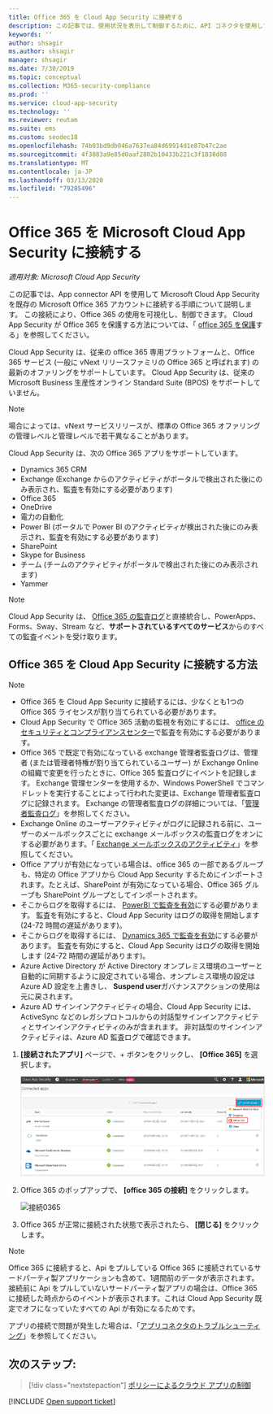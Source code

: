 ```yaml
---
title: Office 365 を Cloud App Security に接続する
description: この記事では、使用状況を表示して制御するために、API コネクタを使用して Cloud App Security に Office 365 を接続する方法について説明します。
keywords: ''
author: shsagir
ms.author: shsagir
manager: shsagir
ms.date: 7/30/2019
ms.topic: conceptual
ms.collection: M365-security-compliance
ms.prod: ''
ms.service: cloud-app-security
ms.technology: ''
ms.reviewer: reutam
ms.suite: ems
ms.custom: seodec18
ms.openlocfilehash: 74b03bd9db046a7637ea84d69914d1e87b47c2ae
ms.sourcegitcommit: 4f3883a9e85d0aaf2802b10433b221c3f1838d88
ms.translationtype: MT
ms.contentlocale: ja-JP
ms.lasthandoff: 03/13/2020
ms.locfileid: "79285496"
---
```

# <a name="connect-office-365-to-microsoft-cloud-app-security"></a>Office 365 を Microsoft Cloud App Security に接続する

*適用対象: Microsoft Cloud App Security*

この記事では、App connector API を使用して Microsoft Cloud App Security を既存の Microsoft Office 365 アカウントに接続する手順について説明します。 この接続により、Office 365 の使用を可視化し、制御できます。 Cloud App Security が Office 365 を保護する方法については、「 [office 365 を保護](protect-office-365.md)する」を参照してください。
  
Cloud App Security は、従来の office 365 専用プラットフォームと、Office 365 サービス (一般に vNext リリースファミリの Office 365 と呼ばれます) の最新のオファリングをサポートしています。  Cloud App Security は、従来の Microsoft Business 生産性オンライン Standard Suite (BPOS) をサポートしていません。

> [!NOTE]
> 場合によっては、vNext サービスリリースが、標準の Office 365 オファリングの管理レベルと管理レベルで若干異なることがあります。

Cloud App Security は、次の Office 365 アプリをサポートしています。

- Dynamics 365 CRM
- Exchange (Exchange からのアクティビティがポータルで検出された後にのみ表示され、監査を有効にする必要があります)
- Office 365
- OneDrive
- 電力の自動化
- Power BI (ポータルで Power BI のアクティビティが検出された後にのみ表示され、監査を有効にする必要があります)
- SharePoint
- Skype for Business
- チーム (チームのアクティビティがポータルで検出された後にのみ表示されます)
- Yammer

> [!NOTE]
> Cloud App Security は、 [Office 365 の監査ログ](https://docs.microsoft.com/microsoft-365/compliance/detailed-properties-in-the-office-365-audit-log?view=o365-worldwide)と直接統合し、PowerApps、Forms、Sway、Stream など、**サポートされているすべてのサービス**からのすべての監査イベントを受け取ります。

## <a name="how-to-connect-office-365-to-cloud-app-security"></a>Office 365 を Cloud App Security に接続する方法  

> [!NOTE]
>
>- Office 365 を Cloud App Security に接続するには、少なくとも1つの Office 365 ライセンスが割り当てられている必要があります。
>- Cloud App Security で Office 365 活動の監視を有効にするには、 [office のセキュリティとコンプライアンスセンター](https://support.microsoft.com/help/4026501/office-auditing-in-office-365-for-admins)で監査を有効にする必要があります。
>- Office 365 で既定で有効になっている exchange 管理者監査ログは、管理者 (または管理者特権が割り当てられているユーザー) が Exchange Online の組織で変更を行ったときに、Office 365 監査ログにイベントを記録します。 Exchange 管理センターを使用するか、Windows PowerShell でコマンドレットを実行することによって行われた変更は、Exchange 管理者監査ログに記録されます。 Exchange の管理者監査ログの詳細については、「[管理者監査ログ](https://docs.microsoft.com/exchange/security-and-compliance/exchange-auditing-reports/view-administrator-audit-log)」を参照してください。
>- Exchange Online のユーザーアクティビティがログに記録される前に、ユーザーのメールボックスごとに exchange メールボックスの監査ログをオンにする必要があります。「 [Exchange メールボックスのアクティビティ](https://support.office.com/article/Search-the-audit-log-in-the-Office-365-Security-Compliance-Center-0d4d0f35-390b-4518-800e-0c7ec95e946c)」を参照してください。
>- Office アプリが有効になっている場合は、office 365 の一部であるグループも、特定の Office アプリから Cloud App Security するためにインポートされます。たとえば、SharePoint が有効になっている場合、Office 365 グループも SharePoint グループとしてインポートされます。
>- そこからログを取得するには、 [PowerBI で監査を有効](https://powerbi.microsoft.com/documentation/powerbi-admin-auditing/)にする必要があります。 監査を有効にすると、Cloud App Security はログの取得を開始します (24-72 時間の遅延があります)。
>- そこからログを取得するには、 [Dynamics 365 で監査を有効](https://docs.microsoft.com/dynamics365/customer-engagement/admin/enable-use-comprehensive-auditing#enable-auditing)にする必要があります。 監査を有効にすると、Cloud App Security はログの取得を開始します (24-72 時間の遅延があります)。
>- Azure Active Directory が Active Directory オンプレミス環境のユーザーと自動的に同期するように設定されている場合、オンプレミス環境の設定は Azure AD 設定を上書きし、 **Suspend user**ガバナンスアクションの使用は元に戻されます。
>- Azure AD サインインアクティビティの場合、Cloud App Security には、ActiveSync などのレガシプロトコルからの対話型サインインアクティビティとサインインアクティビティのみが含まれます。 非対話型のサインインアクティビティは、Azure AD 監査ログで確認できます。

1. **[接続されたアプリ]** ページで、+ ボタンをクリックし、 **[Office 365]** を選択します。

    ![接続0365](media/connect-0365.png)

2. Office 365 のポップアップで、 **[office 365 の接続]** をクリックします。

    ![接続0365](media/office-connect.png)

3. Office 365 が正常に接続された状態で表示されたら、 **[閉じる]** をクリックします。

> [!NOTE]
> Office 365 に接続すると、Api をプルしている Office 365 に接続されているサードパーティ製アプリケーションも含めて、1週間前のデータが表示されます。 接続前に Api をプルしていないサードパーティ製アプリの場合は、Office 365 に接続した時点からのイベントが表示されます。これは Cloud App Security 既定でオフになっていたすべての Api が有効になるためです。

アプリの接続で問題が発生した場合は、「[アプリコネクタのトラブルシューティング](troubleshooting-api-connectors-using-error-messages.md)」を参照してください。

## <a name="next-steps"></a>次のステップ:

> [!div class="nextstepaction"]
> [ポリシーによるクラウド アプリの制御](control-cloud-apps-with-policies.md)

[!INCLUDE [Open support ticket](includes/support.md)]
